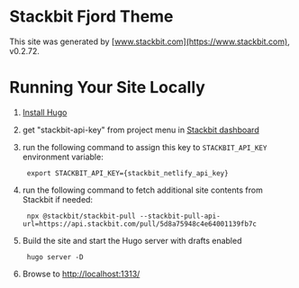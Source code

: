 # Stackbit Fjord Theme

This site was generated by [www.stackbit.com](https://www.stackbit.com), v0.2.72.

# Running Your Site Locally

1. [Install Hugo](https://gohugo.io/getting-started/quick-start/#step-1-install-hugo)

1. get "stackbit-api-key" from project menu in [Stackbit dashboard](https://app.stackbit.com/dashboard)

1. run the following command to assign this key to `STACKBIT_API_KEY` environment variable:

        export STACKBIT_API_KEY={stackbit_netlify_api_key}

1. run the following command to fetch additional site contents from Stackbit if needed:

        npx @stackbit/stackbit-pull --stackbit-pull-api-url=https://api.stackbit.com/pull/5d8a75948c4e64001139fb7c

1. Build the site and start the Hugo server with drafts enabled

        hugo server -D

1. Browse to [http://localhost:1313/](http://localhost:1313/)
